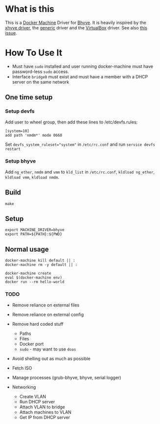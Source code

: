 # What is this

This is a [Docker Machine](https://docs.docker.com/machine/overview/) Driver for [Bhyve](http://bhyve.org/). It is
heavily inspired by the [xhyve driver](https://github.com/machine-drivers/docker-machine-driver-xhyve), the
[generic](https://github.com/docker/machine/tree/master/drivers/generic) driver and the
[VirtualBox](https://github.com/docker/machine/tree/master/drivers/virtualbox) driver.
See also [this issue](https://github.com/machine-drivers/docker-machine-driver-xhyve/issues/200).

# How To Use It

* Must have `sudo` installed and user running docker-machine must have password-less `sudo` access.
* Interface `bridge0` must exist and must have a member with a DHCP server on the same network

## One time setup

### Setup devfs

Add user to wheel group, then add these lines to /etc/devfs.rules:

```
[system=10]
add path 'nmdm*' mode 0660
```

Set `devfs_system_ruleset="system"` in `/etc/rc.conf` and run `service devfs restart`

### Setup bhyve

Add `ng_ether`, `nmdm` and `vmm` to `kld_list` in `/etc/rc.conf`, `kldload ng_ether`, `kldload vmm`, `kldload nmdm`.

## Build

```
make
```

## Setup

```
export MACHINE_DRIVER=bhyve
export PATH=${PATH}:${PWD}
```

## Normal usage

```
docker-machine kill default || :
docker-machine rm -y default || :

docker-machine create
eval $(docker-machine env)
docker run --rm hello-world
```


### TODO

* Remove reliance on external files
* Remove reliance on external config
* Remove hard coded stuff
    * Paths
    * Files
    * Docker port
    * `sudo` - may want to use `doas`
* Avoid shelling out as much as possible

* Fetch ISO
* Manage processes (grub-bhyve, bhyve, serial logger)
* Networking
    * Create VLAN
    * Run DHCP server
    * Attach VLAN to bridge
    * Attach machines to VLAN
    * Get IP from DHCP server
